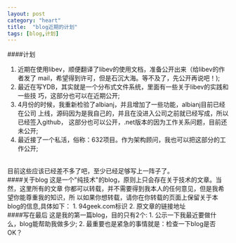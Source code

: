 ```yaml
---
layout: post
category: "heart"
title:  "blog近期的计划"
tags: [blog,计划]
---
```

####计划
1. 近期在使用libev，顺便翻译了libev的使用文档，准备公开出来（给libev的作者发了
mail，希望得到许可，但是石沉大海。等不及了，先公开再说吧！);  
2. 最近在写YDB，其实就是一个分布式文件系统，里面有一些关于libev的实践和一些技
巧，这部分也可以在近期公开;  
3. 4月份的时候，我重新检验了albianj，并且增加了一些功能，albianj目前已经在公司
上线，源码因为是我自己的，并且在没进入公司之前就已经写成，所以已经签入github，
这部分也可以公开，.net版本的因为工作关系问题，目前还未公开;  
4. 最近接了一个私活，俗称：632项目。作为架构顾问，我也可以把这部分的工作公开;  

</br>
目前这些应该已经差不多了吧，至少已经足够写上一阵子了。

</br>
####关于blog
    这是一个"纯技术"的blog，原则上只会存在关于技术的文章。当然，这里所有的文章
    你都可以转载，并不需要得到我本人的任何意见，但是我希望你能尊重我的知识，所
    以如果你想转载，请你在你转载的页面上保留关于本blog的信息,具体如下：
    1. 94geek.com标识  
    2. 原文章的链接地址  

</br>
####写在最后
这是我的第一篇blog，目的只有2个:  
1. 公示一下我最近要做什么，blog能帮助我做多少;  
2. 最重要也是紧急的事情就是：检查一下blog是否OK？
